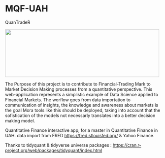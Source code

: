 # MQF-UAH

QuanTradeR

<img src="https://rstudio.com/wp-content/uploads/2018/10/RStudio-Logo-White.png" width="500" height="155">

The Purpose of this project is to contribute to Financial-Trading Mark to Market Decision Making processes from a quantitative perspective. 
This web-application represents a simplistic example of Data Science applied to Financial Markets. 
The worflow goes from data importation to communication of insights, the knowledge and awareness about markets is the goal 
Mora tools like this should be deployed, taking into account that the sofistication of the models not necessarly translates into a better 
decision making model. 

Quantitative Finance interactive app, for a master in Quantitative Finance in UAH.
data import from FRED https://fred.stlouisfed.org/  &   Yahoo Finance.

Thanks to tidyquant & tidyverse universe packages : https://cran.r-project.org/web/packages/tidyquant/index.html

